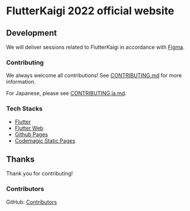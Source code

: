 # FlutterKaigi 2022 official website

## Development

We will deliver sessions related to FlutterKaigi in accordance with [Figma](https://www.figma.com/file/3jxi4kkyBLUNw1lHfFGHzs/FlutterKaigi?node-id=109%3A49).

### Contributing

We always welcome all contributions! See [CONTRIBUTING.md](./CONTRIBUTING.md) for more information.

For Japanese, please see [CONTRIBUTING.ja.md](./CONTRIBUTING.ja.md).

### Tech Stacks

- [Flutter](https://flutter.dev/)
- [Flutter Web](https://docs.flutter.dev/deployment/web)
- [Github Pages](https://docs.github.com/ja/pages/getting-started-with-github-pages/about-github-pages)
- [Codemagic Static Pages](https://docs.codemagic.io/flutter-publishing/publishing-to-codemagic-static-pages/)

## Thanks

Thank you for contributing!

### Contributors

GitHub: [Contributors](https://github.com/FlutterKaigi/confwebsite2022/graphs/contributors)
